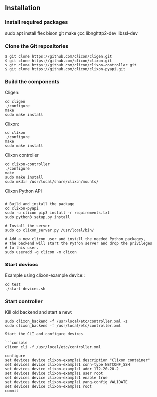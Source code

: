 ## Installation

### Install required packages
sudo apt install flex bison git make gcc libnghttp2-dev libssl-dev

### Clone the Git repositories

```console
$ git clone https://github.com/clicon/cligen.git
$ git clone https://github.com/clicon/clixon.git
$ git clone https://github.com/clicon/clixon-controller.git
$ git clone https://github.com/clicon/clixon-pyapi.git
```

### Build the components

Cligen:
```console
cd cligen
./configure
make
sudo make install
```

Clixon:
```console
cd clixon
./configure
make
sudo make install
```

Clixon controller
```console
cd clixon-controller
./configure
make
sudo make install
sudo mkdir /usr/local/share/clixon/mounts/
```

Clixon Python API
```console

# Build and install the package
cd clixon-pyapi
sudo -u clicon pip3 install -r requirements.txt
sudo python3 setup.py install

# Install the server
sudo cp clixon_server.py /usr/local/bin/

# Add a new clicon user and install the needed Python packages,
# the backend will start the Python server and drop the privileges
# to this user.
sudo useradd -g clicon -m clicon
```

### Start devices

Example using clixon-example device::
```console
cd test
./start-devices.sh
```

### Start controller

Kill old backend and start a new:
```console
sudo clixon_backend -f /usr/local/etc/controller.xml -z
sudo clixon_backend -f /usr/local/etc/controller.xml

Start the CLI and configure devices

```console
clixon_cli -f /usr/local/etc/controller.xml

configure
set devices device clixon-example1 description "Clixon container"
set devices device clixon-example1 conn-type NETCONF_SSH
set devices device clixon-example1 addr 172.20.20.2
set devices device clixon-example1 user root
set devices device clixon-example1 enable true
set devices device clixon-example1 yang-config VALIDATE
set devices device clixon-example1 root
commit
```
